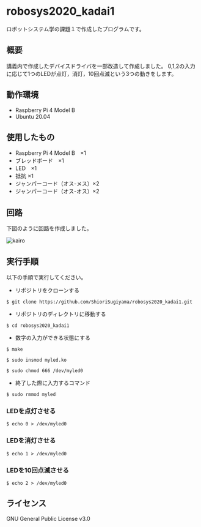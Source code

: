 # robosys2020_kadai1
ロボットシステム学の課題１で作成したプログラムです。

## 概要
講義内で作成したデバイスドライバを一部改造して作成しました。 
0,1,2の入力に応じて1つのLEDが点灯，消灯，10回点滅という3つの動きをします。 

## 動作環境
- Raspberry Pi 4 Model B 
- Ubuntu 20.04 

## 使用したもの
- Raspberry Pi 4 Model B　×1 
- ブレッドボード　×1 
- LED　×1 
- 抵抗 ×1 
- ジャンパーコード（オス-メス）×2 
- ジャンパーコード（オス-オス）×2 

## 回路
下図のように回路を作成しました。　

![kairo](https://user-images.githubusercontent.com/56065468/103296711-fe998f80-4a39-11eb-98c2-017d337bb03d.PNG) 

## 実行手順
以下の手順で実行してください。 

- リポジトリをクローンする  
 
`$ git clone https://github.com/ShioriSugiyama/robosys2020_kadai1.git`  
 
- リポジトリのディレクトリに移動する 
 
`$ cd robosys2020_kadai1` 
 
- 数字の入力ができる状態にする 

`$ make` 

`$ sudo insmod myled.ko` 

`$ sudo chmod 666 /dev/myled0` 

- 終了した際に入力するコマンド 

`$ sudo rmmod myled`

### LEDを点灯させる
`$ echo 0 > /dev/myled0` 

### LEDを消灯させる
`$ echo 1 > /dev/myled0` 

### LEDを10回点滅させる
`$ echo 2 > /dev/myled0` 


## ライセンス
GNU General Public License v3.0
